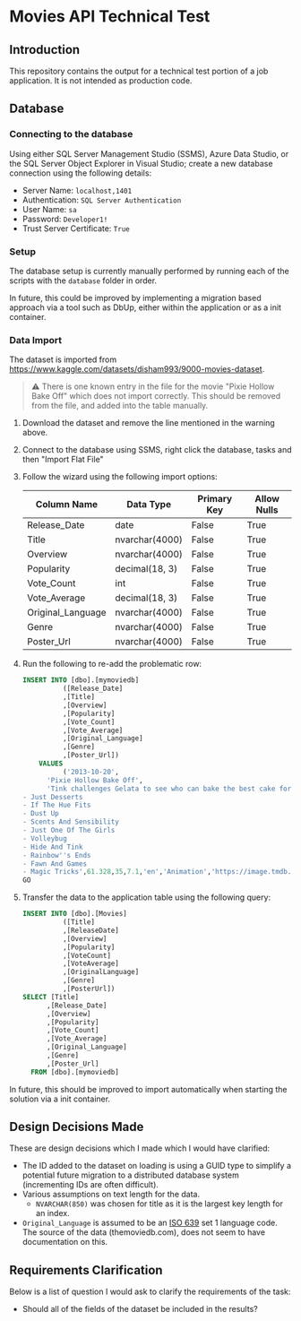 # Movies API Technical Test

## Introduction

This repository contains the output for a technical test portion of a job application. It is not intended as production code.

## Database

### Connecting to the database

Using either SQL Server Management Studio (SSMS), Azure Data Studio, or the SQL Server Object Explorer in Visual Studio;
create a new database connection using the following details:

- Server Name: `localhost,1401`
- Authentication: `SQL Server Authentication`
- User Name: `sa`
- Password: `Developer1!`
- Trust Server Certificate: `True`

### Setup

The database setup is currently manually performed by running each of the scripts with the `database` folder in order.

In future, this could be improved by implementing a migration based approach via a tool such as DbUp, either within the application or as a init container.

### Data Import

The dataset is imported from <https://www.kaggle.com/datasets/disham993/9000-movies-dataset>.

> ⚠ There is one known entry in the file for the movie "Pixie Hollow Bake Off" which does not import correctly. This should be removed from the file, and added into the table manually.

1. Download the dataset and remove the line mentioned in the warning above.
1. Connect to the database using SSMS, right click the database, tasks and then "Import Flat File"
1. Follow the wizard using the following import options:

    | Column Name       | Data Type      | Primary Key | Allow Nulls |
    | ----------------- | -------------- | ----------- | ----------- |
    | Release_Date      | date           | False       | True        |
    | Title             | nvarchar(4000) | False       | True        |
    | Overview          | nvarchar(4000) | False       | True        |
    | Popularity        | decimal(18, 3) | False       | True        |
    | Vote_Count        | int            | False       | True        |
    | Vote_Average      | decimal(18, 3) | False       | True        |
    | Original_Language | nvarchar(4000) | False       | True        |
    | Genre             | nvarchar(4000) | False       | True        |
    | Poster_Url        | nvarchar(4000) | False       | True        |

1. Run the following to re-add the problematic row:

    ```sql
    INSERT INTO [dbo].[mymoviedb]
              ([Release_Date]
              ,[Title]
              ,[Overview]
              ,[Popularity]
              ,[Vote_Count]
              ,[Vote_Average]
              ,[Original_Language]
              ,[Genre]
              ,[Poster_Url])
        VALUES
              ('2013-10-20',
          'Pixie Hollow Bake Off',
          'Tink challenges Gelata to see who can bake the best cake for the queen''s party.  Plus 10 Disney Fairies Mini-Shorts:
    - Just Desserts
    - If The Hue Fits
    - Dust Up
    - Scents And Sensibility
    - Just One Of The Girls
    - Volleybug
    - Hide And Tink
    - Rainbow''s Ends
    - Fawn And Games
    - Magic Tricks',61.328,35,7.1,'en','Animation','https://image.tmdb.org/t/p/original/6iXYe7AkQ1QIfMFuvXsSCT2zF7s.jpg')
    GO
    ```

1. Transfer the data to the application table using the following query:

    ```sql
    INSERT INTO [dbo].[Movies]
              ([Title]
              ,[ReleaseDate]
              ,[Overview]
              ,[Popularity]
              ,[VoteCount]
              ,[VoteAverage]
              ,[OriginalLanguage]
              ,[Genre]
              ,[PosterUrl])
    SELECT [Title]
          ,[Release_Date]
          ,[Overview]
          ,[Popularity]
          ,[Vote_Count]
          ,[Vote_Average]
          ,[Original_Language]
          ,[Genre]
          ,[Poster_Url]
      FROM [dbo].[mymoviedb]
    ```

In future, this should be improved to import automatically when starting the solution via a init container.

## Design Decisions Made

These are design decisions which I made which I would have clarified:

- The ID added to the dataset on loading is using a GUID type to simplify a potential future migration to a distributed database system (incrementing IDs are often difficult).
- Various assumptions on text length for the data.
  - `NVARCHAR(850)` was chosen for title as it is the largest key length for an index.
- `Original_Language` is assumed to be an [ISO 639](https://en.wikipedia.org/wiki/List_of_ISO_639_language_codes) set 1 language code. The source of the data (themoviedb.com), does not seem to have documentation on this.

## Requirements Clarification

Below is a list of question I would ask to clarify the requirements of the task:

- Should all of the fields of the dataset be included in the results?
